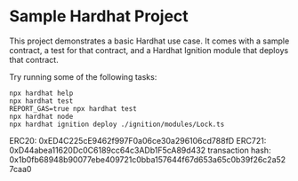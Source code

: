 # Sample Hardhat Project

This project demonstrates a basic Hardhat use case. It comes with a sample contract, a test for that contract, and a Hardhat Ignition module that deploys that contract.

Try running some of the following tasks:

```shell
npx hardhat help
npx hardhat test
REPORT_GAS=true npx hardhat test
npx hardhat node
npx hardhat ignition deploy ./ignition/modules/Lock.ts
```

ERC20: 0xED4C225cE9462f997F0a06ce30a296106cd788fD
ERC721: 0xD44abea11620Dc0C6189cc64c3ADb1F5cA89d432
transaction hash: 0x1b0fb68948b90077ebe409721c0bba157644f67d653a65c0b39f26c2a527caa0
